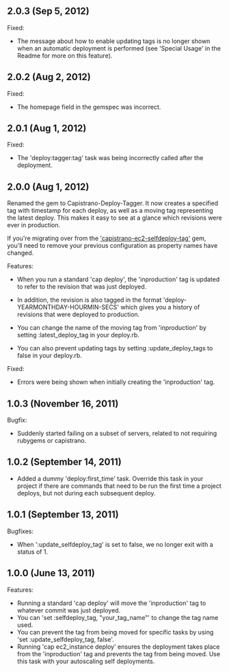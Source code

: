 ## 2.0.3 (Sep 5, 2012)

Fixed:

  - The message about how to enable updating tags is no longer shown when an automatic deployment is performed (see 'Special Usage' in the Readme for more on this feature).

## 2.0.2 (Aug 2, 2012)

Fixed:

  - The homepage field in the gemspec was incorrect.

## 2.0.1 (Aug 1, 2012)

Fixed:

  - The 'deploy:tagger:tag' task was being incorrectly called after the deployment.

## 2.0.0 (Aug 1, 2012)

Renamed the gem to Capistrano-Deploy-Tagger. It now creates a specified tag with timestamp for each deploy, as well as a moving tag representing the latest deploy. This makes it easy to see at a glance which revisions were ever in production.

If you're migrating over from the ['capistrano-ec2-selfdeploy-tag'](https://rubygems.org/gems/capistrano-ec2-selfdeploy-tag) gem, you'll need to remove your previous configuration as property names have changed.

Features:

  - When you run a standard 'cap deploy', the 'inproduction' tag is updated to refer to the revision that was just deployed.

  - In addition, the revision is also tagged in the format 'deploy-YEARMONTHDAY-HOURMIN-SECS' which gives you a history of revisions that were deployed to production.

  - You can change the name of the moving tag from 'inproduction' by setting :latest_deploy_tag in your deploy.rb.

  - You can also prevent updating tags by setting :update_deploy_tags to false in your deploy.rb.

Fixed:
 
 - Errors were being shown when initially creating the 'inproduction' tag.

## 1.0.3 (November 16, 2011)

Bugfix:

  - Suddenly started failing on a subset of servers, related to not requiring rubygems or capistrano.

## 1.0.2 (September 14, 2011)

  - Added a dummy 'deploy:first_time' task. Override this task in your project if there are commands that need to be run the first time a project deploys, but not during each subsequent deploy.

## 1.0.1 (September 13, 2011)

Bugfixes:

  - When ':update_selfdeploy_tag' is set to false, we no longer exit with a status of 1.

## 1.0.0 (June 13, 2011)

Features:

  - Running a standard 'cap deploy' will move the 'inproduction' tag to whatever commit was just deployed.
  - You can 'set :selfdeploy_tag, "your_tag_name"' to change the tag name used.
  - You can prevent the tag from being moved for specific tasks by using 'set :update_selfdeploy_tag, false'.
  - Running 'cap ec2_instance deploy' ensures the deployment takes place from the 'inproduction' tag and prevents the tag from being moved. Use this task with your autoscaling self deployments.